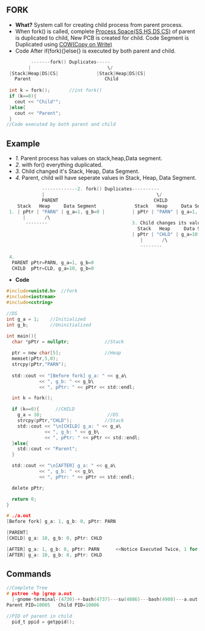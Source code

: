 ## FORK
- **What?** System call for creating child process from parent process.
- When fork() is called, complete [Process Space(SS,HS,DS,CS)](https://sites.google.com/site/amitinterviewpreparation/c-1) of parent is duplicated to child, New PCB is created for child. Code Segment is Duplicated using [COW(Copy on Write)](/Threads_Processes_IPC/Processes/process_copy_on_write.c)
- Code After if(fork){}else{} is executed by both parent and child.
```c
         -------fork() Duplicates-----
        |                            \/
 |Stack|Heap|DS|CS|              |Stack|Heap|DS|CS|
   Parent                           Child
   
 int k = fork();       //int fork()
 if (k==0){
   cout << "Child"";
 }else{
   cout << "Parent";
 }   
//Code executed by both parent and child
```

## Example
- *1.* Parent process has values on stack,heap,Data segment.
- *2.* with for() everything duplicated.
- *3.* Child changed it's Stack, Heap, Data Segment.
- *4.* Parent, child will have seperate values in Stack, Heap, Data Segment.
```c
             -------------2. fork() Duplicates----------
             |                                         \/                  
             PARENT                                   CHILD
    Stack   Heap     Data Segment              Stack   Heap     Data Segment
 1. | pPtr | "PARN" | g_a=1, g_b=0 |          | pPtr | "PARN" | g_a=1, g_b=0 | 
      |       /\                             
       --------                               3. Child changes its values
                                                Stack   Heap     Data Segment
                                              | pPtr | "CHLD" | g_a=10, g_b=50 |
                                                 |       /\
                                                 -------- 

 4. 
  PARENT pPtr=PARN, g_a=1, g_b=0
  CHILD  pPtr=CLD, g_a=10, g_b=0
```
- **Code**
```c
#include<unistd.h>  //fork
#include<iostream>
#include<cstring>

//DS
int g_a = 1;    //Initialized
int g_b;        //Uninitialized

int main(){
  char *pPtr = nullptr;             //Stack
  
  ptr = new char[5];                //Heap
  memset(pPtr,5,0);
  strcpy(pPtr,"PARN");
  
  std::cout << "[Before fork] g_a: " << g_a\
            << ", g_b: " << g_b\
            << ", pPtr: " << pPtr << std::endl;

  int k = fork();

  if (k==0){      //CHILD
    g_a = 10;                        //DS
    strcpy(pPtr,"CHLD");            //Stack
    std::cout << "\n[CHILD] g_a: " << g_a\
              << ", g_b: " << g_b\
              << ", pPtr: " << pPtr << std::endl;  
  }else{
    std::cout << "Parent";
  }

  std::cout << "\n[AFTER] g_a: " << g_a\
            << ", g_b: " << g_b\
            << ", pPtr: " << pPtr << std::endl;

  delete pPtr;

  return 0;
}

# ./a.out
[Before fork] g_a: 1, g_b: 0, pPtr: PARN

[PARENT]
[CHILD] g_a: 10, g_b: 0, pPtr: CHLD

[AFTER] g_a: 1, g_b: 0, pPtr: PARN		<<Notice Executed Twice, 1 for Parent, 1 for Child
[AFTER] g_a: 10, g_b: 0, pPtr: CHLD
```

## Commands
```c
//Complete Tree
# pstree -hp |grep a.out
  |-gnome-terminal-(4730)-+-bash(4737)---su(4886)---bash(4908)---a.out(10005)---a.out(10006)
Parent PID=10005   Child PID=10006

//PID of parent in child
  pid_t ppid = getppid();
```

